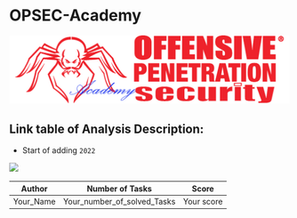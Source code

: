 # OPSEC-Academy

![](https://github.com/Offensive-Penetration-Security/OPSEC-Academy/blob/main/Docs/logo300-Academy.png)

## Link table of Analysis Description:

- Start of adding `2022`

[![](https://github.com/nu11secur1ty/CVE-mitre/blob/main/wall/NVD-small.png)](https://www.nist.gov/)

| Author  | Number of Tasks | Score |
| ------------- | ------------- | ------------ |
|  Your_Name   |  Your_number_of_solved_Tasks  |   Your score   |
